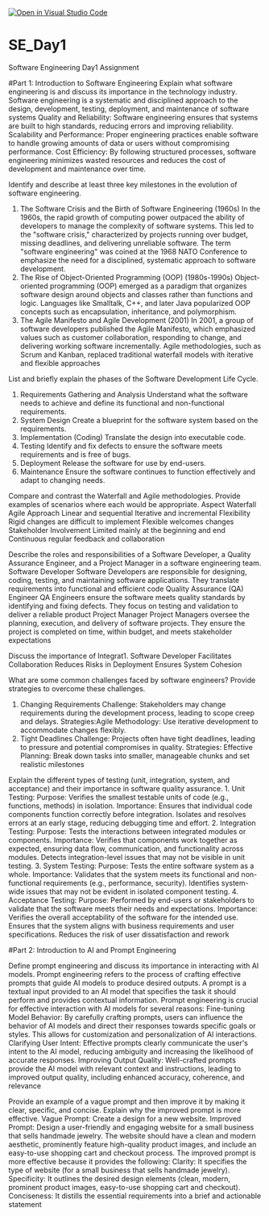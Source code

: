 [![Open in Visual Studio Code](https://classroom.github.com/assets/open-in-vscode-2e0aaae1b6195c2367325f4f02e2d04e9abb55f0b24a779b69b11b9e10269abc.svg)](https://classroom.github.com/online_ide?assignment_repo_id=18368438&assignment_repo_type=AssignmentRepo)
# SE_Day1
Software Engineering Day1 Assignment

#Part 1: Introduction to Software Engineering
Explain what software engineering is and discuss its importance in the technology industry.
    Software engineering is a systematic and disciplined approach to the design, development, testing, deployment, and maintenance of software systems
    Quality and Reliability: Software engineering ensures that systems are built to high standards, reducing errors and improving reliability. 
    Scalability and Performance: Proper engineering practices enable software to handle growing amounts of data or users without compromising performance.
    Cost Efficiency: By following structured processes, software engineering minimizes wasted resources and reduces the cost of development and maintenance over time.
    
Identify and describe at least three key milestones in the evolution of software engineering.
  1. The Software Crisis and the Birth of Software Engineering (1960s)
    In the 1960s, the rapid growth of computing power outpaced the ability of developers to manage the complexity of software systems. This led to the "software crisis," characterized 
    by projects running over budget, missing deadlines, and delivering unreliable software. The term "software engineering" was coined at the 1968 NATO Conference to emphasize the need 
    for a disciplined, systematic approach to software development.
 2. The Rise of Object-Oriented Programming (OOP) (1980s-1990s)
   Object-oriented programming (OOP) emerged as a paradigm that organizes software design around objects and classes rather than functions and logic. Languages like Smalltalk, C++, and 
   later Java popularized OOP concepts such as encapsulation, inheritance, and polymorphism.
 3. The Agile Manifesto and Agile Development (2001)
   In 2001, a group of software developers published the Agile Manifesto, which emphasized values such as customer collaboration, responding to change, and delivering working software 
    incrementally. Agile methodologies, such as Scrum and Kanban, replaced traditional waterfall models with iterative and flexible approaches

List and briefly explain the phases of the Software Development Life Cycle.
  1. Requirements Gathering and Analysis
 Understand what the software needs to achieve and define its functional and non-functional requirements.
  2. System Design
 Create a blueprint for the software system based on the requirements.
  3. Implementation (Coding)
 Translate the design into executable code.
  4. Testing
 Identify and fix defects to ensure the software meets requirements and is free of bugs.
  5. Deployment
 Release the software for use by end-users.
 6. Maintenance
  Ensure the software continues to function effectively and adapt to changing needs.

Compare and contrast the Waterfall and Agile methodologies. Provide examples of scenarios where each would be appropriate.
Aspect	                            Waterfall                                    	      Agile
Approach	                           Linear and sequential	                            Iterative and incremental
Flexibility	Rigid                   changes are difficult to implement	Flexible       welcomes changes
Stakeholder Involvement	Limited      mainly at the beginning and end	Continuous       regular feedback and collaboration


Describe the roles and responsibilities of a Software Developer, a Quality Assurance Engineer, and a Project Manager in a software engineering team.
   Software Developer
     Software Developers are responsible for designing, coding, testing, and maintaining software applications. They translate requirements into functional and efficient code
   Quality Assurance (QA) Engineer
     QA Engineers ensure the software meets quality standards by identifying and fixing defects. They focus on testing and validation to deliver a reliable product
   Project Manager
     Project Managers oversee the planning, execution, and delivery of software projects. They ensure the project is completed on time, within budget, and meets stakeholder expectations
   
Discuss the importance of Integrat1. Software Developer
  Facilitates Collaboration
  Reduces Risks in Deployment 
  Ensures System Cohesion
 
What are some common challenges faced by software engineers? Provide strategies to overcome these challenges.
  1. Changing Requirements
     Challenge: Stakeholders may change requirements during the development process, leading to scope creep and delays.
     Strategies:Agile Methodology: Use iterative development to accommodate changes flexibly.
  2. Tight Deadlines
     Challenge: Projects often have tight deadlines, leading to pressure and potential compromises in quality.
     Strategies: Effective Planning: Break down tasks into smaller, manageable chunks and set realistic milestones

Explain the different types of testing (unit, integration, system, and acceptance) and their importance in software quality assurance.
    1. Unit Testing:
     Purpose: Verifies the smallest testable units of code (e.g., functions, methods) in isolation.
    Importance: Ensures that individual code components function correctly before integration. Isolates and resolves errors at an early stage, reducing debugging time and effort.
    2. Integration Testing:
      Purpose: Tests the interactions between integrated modules or components.
     Importance: Verifies that components work together as expected, ensuring data flow, communication, and functionality across modules. Detects integration-level issues that may not 
       be visible in unit testing.
    3. System Testing:
       Purpose: Tests the entire software system as a whole.
      Importance: Validates that the system meets its functional and non-functional requirements (e.g., performance, security). Identifies system-wide issues that may not be evident in 
      isolated component testing.
    4. Acceptance Testing:
       Purpose: Performed by end-users or stakeholders to validate that the software meets their needs and expectations.
      Importance: Verifies the overall acceptability of the software for the intended use. Ensures that the system aligns with business requirements and user specifications. Reduces the 
      risk of user dissatisfaction and rework

#Part 2: Introduction to AI and Prompt Engineering

Define prompt engineering and discuss its importance in interacting with AI models.
    Prompt engineering refers to the process of crafting effective prompts that guide AI models to produce desired outputs. A prompt is a textual input provided to an AI model that 
         specifies the task it should perform and provides contextual information.
    Prompt engineering is crucial for effective interaction with AI models for several reasons:
         Fine-tuning Model Behavior: By carefully crafting prompts, users can influence the behavior of AI models and direct their responses towards specific goals or styles. This 
         allows for customization and personalization of AI interactions.
         Clarifying User Intent: Effective prompts clearly communicate the user's intent to the AI model, reducing ambiguity and increasing the likelihood of accurate responses.
         Improving Output Quality: Well-crafted prompts provide the AI model with relevant context and instructions, leading to improved output quality, including enhanced accuracy, 
        coherence, and relevance

Provide an example of a vague prompt and then improve it by making it clear, specific, and concise. Explain why the improved prompt is more effective.
    Vague Prompt: Create a design for a new website.
   Improved Prompt: Design a user-friendly and engaging website for a small business that sells handmade jewelry. The website should have a clean and modern aesthetic, prominently 
    feature high-quality product images, and include an easy-to-use shopping cart and checkout process.
  The improved prompt is more effective because it provides the following:
      Clarity: It specifies the type of website (for a small business that sells handmade jewelry).
      Specificity: It outlines the desired design elements (clean, modern, prominent product images, easy-to-use shopping cart and checkout).
      Conciseness: It distills the essential requirements into a brief and actionable statement
